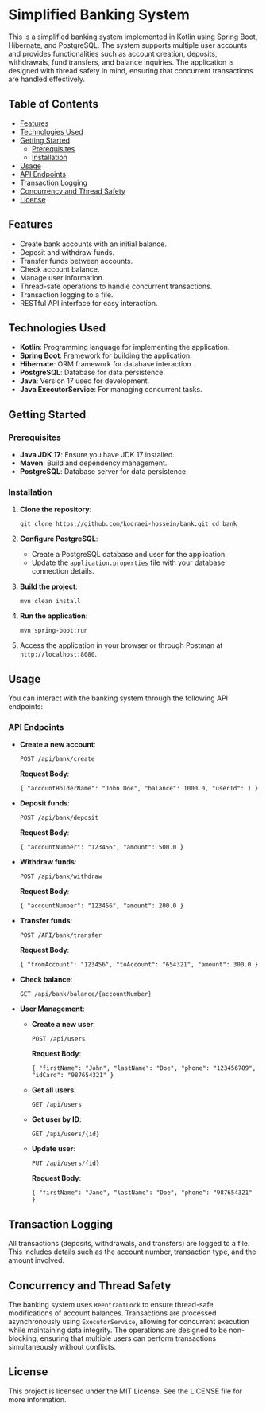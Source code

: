 Simplified Banking System
=========================

This is a simplified banking system implemented in Kotlin using Spring Boot, Hibernate, and PostgreSQL. The system supports multiple user accounts and provides functionalities such as account creation, deposits, withdrawals, fund transfers, and balance inquiries. The application is designed with thread safety in mind, ensuring that concurrent transactions are handled effectively.

Table of Contents
-----------------

- [Features](#features)
- [Technologies Used](#technologies-used)
- [Getting Started](#getting-started)
  - [Prerequisites](#prerequisites)
  - [Installation](#installation)
- [Usage](#usage)
- [API Endpoints](#api-endpoints)
- [Transaction Logging](#transaction-logging)
- [Concurrency and Thread Safety](#concurrency-and-thread-safety)
- [License](#license)

Features
--------

-   Create bank accounts with an initial balance.
-   Deposit and withdraw funds.
-   Transfer funds between accounts.
-   Check account balance.
-   Manage user information.
-   Thread-safe operations to handle concurrent transactions.
-   Transaction logging to a file.
-   RESTful API interface for easy interaction.

Technologies Used
-----------------

-   **Kotlin**: Programming language for implementing the application.
-   **Spring Boot**: Framework for building the application.
-   **Hibernate**: ORM framework for database interaction.
-   **PostgreSQL**: Database for data persistence.
-   **Java**: Version 17 used for development.
-   **Java ExecutorService**: For managing concurrent tasks.

Getting Started
---------------

### Prerequisites

-   **Java JDK 17**: Ensure you have JDK 17 installed.
-   **Maven**: Build and dependency management.
-   **PostgreSQL**: Database server for data persistence.

### Installation

1.  **Clone the repository**:

    `git clone https://github.com/kooraei-hossein/bank.git
    cd bank`

2.  **Configure PostgreSQL**:

    -   Create a PostgreSQL database and user for the application.
    -   Update the `application.properties` file with your database connection details.
3.  **Build the project**:

    `mvn clean install`

4.  **Run the application**:

    `mvn spring-boot:run`

5.  Access the application in your browser or through Postman at `http://localhost:8080`.

Usage
-----

You can interact with the banking system through the following API endpoints:

### API Endpoints

-   **Create a new account**:

    `POST /api/bank/create`

    **Request Body**:

    `{
        "accountHolderName": "John Doe",
        "balance": 1000.0,
        "userId": 1
    }`

-   **Deposit funds**:

    `POST /api/bank/deposit`

    **Request Body**:

    `{
        "accountNumber": "123456",
        "amount": 500.0
    }`

-   **Withdraw funds**:


    `POST /api/bank/withdraw`

    **Request Body**:

    `{
        "accountNumber": "123456",
        "amount": 200.0
    }`

-   **Transfer funds**:

    `POST /API/bank/transfer`

    **Request Body**:

    `{
        "fromAccount": "123456",
        "toAccount": "654321",
        "amount": 300.0
    }`

-   **Check balance**:


    `GET /api/bank/balance/{accountNumber}`

-   **User Management**:

    -   **Create a new user**:

        `POST /api/users`

        **Request Body**:

        `{
            "firstName": "John",
            "lastName": "Doe",
            "phone": "123456789",
            "idCard": "987654321"
        }`

    -   **Get all users**:

        `GET /api/users`

    -   **Get user by ID**:

        `GET /api/users/{id}`

    -   **Update user**:

        `PUT /api/users/{id}`

        **Request Body**:

        `{
            "firstName": "Jane",
            "lastName": "Doe",
            "phone": "987654321"
        }`

Transaction Logging
-------------------

All transactions (deposits, withdrawals, and transfers) are logged to a file. This includes details such as the account number, transaction type, and the amount involved.

Concurrency and Thread Safety
-----------------------------

The banking system uses `ReentrantLock` to ensure thread-safe modifications of account balances. Transactions are processed asynchronously using `ExecutorService`, allowing for concurrent execution while maintaining data integrity. The operations are designed to be non-blocking, ensuring that multiple users can perform transactions simultaneously without conflicts.

License
-------

This project is licensed under the MIT License. See the LICENSE file for more information.
